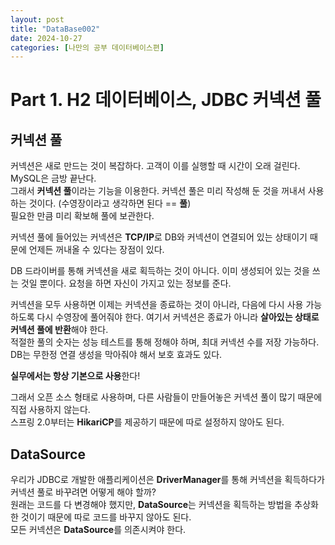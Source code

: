 ```yaml
---
layout: post
title: "DataBase002"
date: 2024-10-27
categories: [나만의 공부 데이터베이스편]
---
```


# Part 1. H2 데이터베이스, JDBC 커넥션 풀

## 커넥션 풀
커넥션은 새로 만드는 것이 복잡하다. 
고객이 이를 실행할 때 시간이 오래 걸린다. MySQL은 금방 끝난다.  
그래서 **커넥션 풀**이라는 기능을 이용한다. 커넥션 풀은 미리 작성해 둔 것을 꺼내서 사용하는 것이다. (수영장이라고 생각하면 된다 == **풀**)  
필요한 만큼 미리 확보해 풀에 보관한다.

커넥션 풀에 들어있는 커넥션은 **TCP/IP**로 DB와 커넥션이 연결되어 있는 상태이기 때문에 언제든 꺼내올 수 있다는 장점이 있다.

DB 드라이버를 통해 커넥션을 새로 획득하는 것이 아니다. 이미 생성되어 있는 것을 쓰는 것일 뿐이다. 요청을 하면 자신이 가지고 있는 정보를 준다.

커넥션을 모두 사용하면 이제는 커넥션을 종료하는 것이 아니라, 다음에 다시 사용 가능하도록 다시 수영장에 풀어줘야 한다. 여기서 
커넥션은 종료가 아니라 **살아있는 상태로 커넥션 풀에 반환**해야 한다.  
적절한 풀의 숫자는 성능 테스트를 통해 정해야 하며, 최대 커넥션 수를 저장 가능하다. DB는 무한정 연결 생성을 막아줘야 해서 보호 효과도 있다.

**실무에서는 항상 기본으로 사용**한다!

그래서 오픈 소스 형태로 사용하며, 다른 사람들이 만들어놓은 커넥션 풀이 많기 때문에 직접 사용하지 않는다.  
스프링 2.0부터는 **HikariCP**를 제공하기 때문에 따로 설정하지 않아도 된다.

## DataSource
우리가 JDBC로 개발한 애플리케이션은 **DriverManager**를 통해 커넥션을 획득하다가 커넥션 풀로 바꾸려면 어떻게 해야 할까?  
원래는 코드를 다 변경해야 했지만, **DataSource**는 커넥션을 획득하는 방법을 추상화한 것이기 때문에 따로 코드를 바꾸지 않아도 된다.  
모든 커넥션은 **DataSource**를 의존시켜야 한다.
